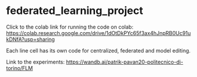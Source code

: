 # federated_learning_project
Click to the colab link for running the code on colab:
https://colab.research.google.com/drive/1dOtDkPYc65f3ax4hJnpRB0Uc91ukDNfA?usp=sharing

Each line cell has its own code for centralized, federated and model editing.

Link to the experiments:
https://wandb.ai/patrik-pavan20-politecnico-di-torino/FLM
